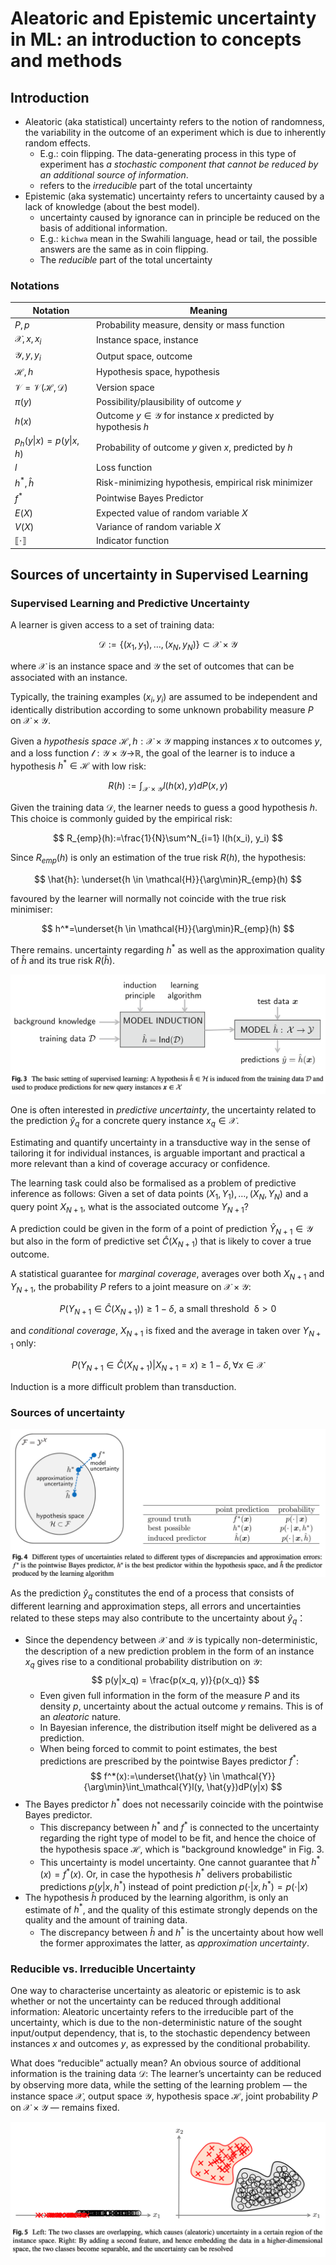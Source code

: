 # Aleatoric and Epistemic uncertainty in ML: an introduction to concepts and methods

## Introduction

- Aleatoric (aka statistical) uncertainty refers to the notion of randomness, the variability in the outcome of an experiment which is due to inherently random effects.
	- E.g.: coin flipping. The data-generating process in this type of experiment has *a stochastic component that cannot be reduced by an additional source of information*.
	- refers to the *irreducible* part of the total uncertainty
- Epistemic (aka systematic) uncertainty refers to uncertainty caused by a lack of knowledge (about the best model).
	- uncertainty caused by ignorance can in principle be reduced on the basis of additional information.
	- E.g.: `kichwa` mean in the Swahili language, head or tail, the possible answers are the same as in coin flipping.
	- The *reducible* part of the total uncertainty

### Notations

| Notation                      | Meaning                                                                |
| ----------------------------- | ---------------------------------------------------------------------- |
| $P, p$                        | Probability measure, density or mass function                          |
| $\mathcal{X}, x, x_i$         | Instance space, instance                                               |
| $\mathcal{Y}, y, y_i$         | Output space, outcome                                                  |
| $\mathcal{H}, h$              | Hypothesis space, hypothesis                                           |
| $\mathcal{V=V(H,D)}$          | Version space                                                          |
| $\pi(y)$                      | Possibility/plausibility of outcome $y$                                |
| $h(x)$                        | Outcome $y\in\mathcal{Y}$ for instance $x$ predicted by hypothesis $h$ |
| $p_h(y\|x)=p(y\|x, h)$        | Probability of outcome $y$ given $x$, predicted by $h$                 |
| $l$                           | Loss function                                                          |
| $h^*, \hat{h}$                | Risk-minimizing hypothesis, empirical risk minimizer                   |
| $f^*$                         | Pointwise Bayes Predictor                                              |
| $E(X)$                        | Expected value of random variable $X$                                  |
| $V(X)$                        | Variance of random variable $X$                                        |
| $\llbracket \cdot \rrbracket$ | Indicator function                                                     |


## Sources of uncertainty in Supervised Learning

### Supervised Learning and Predictive Uncertainty

A learner is given access to a set of training data:

$$
\mathcal{D}:=\{(x_1, y_1), \dots, (x_N, y_N)\} \subset \mathcal{X \times Y}
$$

where $\mathcal{X}$ is an instance space and $\mathcal{Y}$ the set of outcomes that can be associated with an instance. 

Typically, the training examples $(x_i, y_i)$ are assumed to be independent and identically distribution according to some unknown probability measure $P$ on $\mathcal{X\times Y}$.

Given a *hypothesis space* $\mathcal{H}, h:\mathcal{X\times Y}$ mapping instances $x$ to outcomes $y$, and a loss function $\mathcal{l:Y\times Y \rightarrow }\mathbb{R}$, the goal of the learner is to induce a hypothesis $h^*\in\mathcal{H}$ with low risk:

$$
R(h):=\int_{\mathcal{X\times Y}} l(h(x),y)dP(x,y)
$$

Given the training data $\mathcal{D}$, the learner needs to guess a good hypothesis $h$. This choice is commonly guided by the empirical risk:

$$
R_{emp}(h):=\frac{1}{N}\sum^N_{i=1} l(h(x_i), y_i)
$$

Since $R_{emp}(h)$ is only an estimation of the true risk $R(h)$, the hypothesis:

$$
\hat{h}: \underset{h \in \mathcal{H}}{\arg\min}R_{emp}(h)
$$

favoured by the learner will normally not coincide with the true risk minimiser:

$$
h^*=\underset{h \in \mathcal{H}}{\arg\min}R_{emp}(h)
$$

There remains. uncertainty regarding $h^*$ as well as the approximation quality of $\hat{h}$ and its true risk $R(\hat{h})$.

![UML_sl.png](../../_media/UML_sl.png)


One is often interested in *predictive uncertainty*, the uncertainty related to the prediction $\hat{y}_q$ for a concrete query instance $x_q \in \mathcal{X}$.

Estimating and quantify uncertainty in a transductive way in the sense of tailoring it for individual instances, is arguable important and practical a more relevant than a kind of coverage accuracy or confidence.

The learning task could also be formalised as a problem of predictive inference as follows: Given a set of data points $(X_1, Y_1), \dots, (X_N, Y_N)$ and a query point $X_{N+1}$, what is the associated outcome $Y_{N+1}$?

A prediction could be given in the form of a point of prediction $\hat{Y}_{N+1}\in \mathcal{Y}$ but also in the form of predictive set $\hat{C}(X_{N+1})$ that is likely to cover a true outcome.

A statistical guarantee for *marginal coverage*, averages over both $X_{N+1}$ and $Y_{N+1}$, the probability $P$ refers to a joint measure on $\mathcal{X\times Y}$:

$$
P(Y_{N+1} \in \hat{C}(X_{N+1})) \geq 1 - \delta,\ \mathrm{a\ small\ threshold\ \ \delta >0}
$$

and *conditional coverage*, $X_{N+1}$ is fixed and the average in taken over $Y_{N+1}$ only:

$$
P\left(Y_{N+1} \in \hat{C}(X_{N+1})|X_{N+1} =x\right) \geq 1 - \delta, \forall x \in \mathcal{X}
$$

Induction is a more difficult problem than transduction.

### Sources of uncertainty

![UML_types_of_uncertainties.png](../../_media/UML_types_of_uncertainties.png)

As the prediction $\hat{y}_q$ constitutes the end of a process that consists of different learning and approximation steps, all errors and uncertainties related to these steps may also contribute to the uncertainty about $\hat{y}_q$：

- Since the dependency between $\mathcal{X}$ and $\mathcal{Y}$ is typically non-deterministic, the description of a new prediction problem in the form of an instance $x_q$ gives rise to a conditional probability distribution on $\mathcal{Y}$:
	$$
	p(y|x_q) = \frac{p(x_q, y)}{p(x_q)}
	$$
	- Even given full information in the form of the measure $P$ and its density $p$, uncertainty about the actual outcome $y$ remains. This is of an *aleatoric* nature.
	- In Bayesian inference, the distribution itself might be delivered as a prediction.
	- When being forced to commit to point estimates, the best predictions are prescribed by the pointwise Bayes predictor $f^*$:
	  $$
	  f^*(x):=\underset{\hat{y} \in \mathcal{Y}}{\arg\min}\int_\mathcal{Y}l(y, \hat{y})dP(y|x)
	  $$
- The Bayes predictor $h^*$ does not necessarily coincide with the pointwise Bayes predictor.
	- This discrepancy between $h^*$ and $f^*$ is connected to the uncertainty regarding the right type of model to be fit, and hence the choice of the hypothesis space $\mathcal{H}$, which is "background knowledge" in Fig. 3.
	- This uncertainty is model uncertainty. One cannot guarantee that $h^*(x)=f^*(x)$. Or, in case the hypothesis $h^*$ delivers probabilistic predictions $p(y|x, h^*)$ instead of point prediction $p(\cdot|x,h^*)=p(\cdot|x)$
- The hypothesis $\hat{h}$ produced by the learning algorithm, is only an estimate of $h^*$, and the quality of this estimate strongly depends on the quality and the amount of training data.
	- The discrepancy between $\hat{h}$ and $h^*$ is the uncertainty about how well the former approximates the latter, as *approximation uncertainty*.


### Reducible vs. Irreducible Uncertainty

One way to characterise uncertainty as aleatoric or epistemic is to ask whether or not the uncertainty can be reduced through additional information: Aleatoric uncertainty refers to the irreducible part of the uncertainty, which is due to the non-deterministic nature of the sought input/output dependency, that is, to the stochastic dependency between instances $x$ and outcomes $y$, as expressed by the conditional probability.

What does “reducible” actually mean? An obvious source of additional information is the training data $\mathcal{D}$: The learner’s uncertainty can be reduced by observing more data, while the setting of the learning problem — the instance space $\mathcal{X}$, output space $\mathcal{Y}$, hypothesis space $\mathcal{H}$, joint probability $P$ on $\mathcal{X × Y}$ — remains fixed.

![UML_separable.png](../../_media/UML_separable.png)

